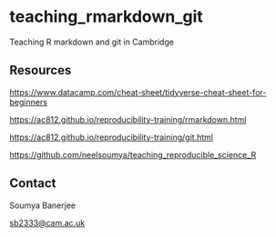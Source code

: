# teaching_rmarkdown_git

Teaching R markdown and git in Cambridge 

## Resources

https://www.datacamp.com/cheat-sheet/tidyverse-cheat-sheet-for-beginners

https://ac812.github.io/reproducibility-training/rmarkdown.html

https://ac812.github.io/reproducibility-training/git.html

https://github.com/neelsoumya/teaching_reproducible_science_R

## Contact

Soumya Banerjee

sb2333@cam.ac.uk


